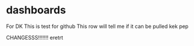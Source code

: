 

# dashboards
For DK
This is test for github
This row will tell me if it can be pulled
kek pep


CHANGESSS!!!!!!!
eretrt
